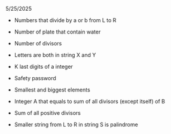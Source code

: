 5/25/2025

- Numbers that divide by a or b from L to R
- Number of plate that contain water
- Number of divisors
- Letters are both in string X and Y
- K last digits of a integer

- Safety password
- Smallest and biggest elements
- Integer A that equals to sum of all divisors (except itself) of B
- Sum of all positive divisors
- Smaller string from L to R in string S is palindrome
